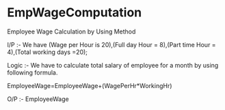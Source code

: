 # EmpWageComputation


Employee Wage Calculation by Using Method

I/P :- We have (Wage per Hour is 20),(Full day Hour = 8),(Part time Hour = 4),(Total working days =20); 

Logic :- We have to calculate total salary of employee for a month by using following formula.

EmployeeWage=EmployeeWage+(WagePerHr*WorkingHr) 

O/P :- EmployeeWage

